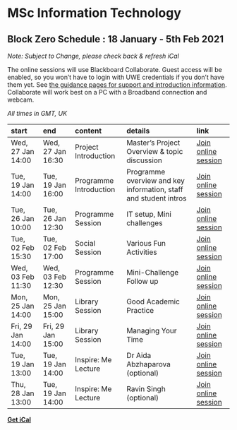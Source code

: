# MSc Information Technology

## Block Zero Schedule : 18 January - 5th Feb 2021

*Note: Subject to Change, please check back & refresh iCal*

The online sessions will use Blackboard Collaborate. Guest access will
be enabled, so you won’t have to login with UWE credentials if you don’t
have them yet. See [the guidance pages for support and introduction
information](https://info.uwe.ac.uk/online/blackboard/students/guides/).
Collaborate will work best on a PC with a Broadband connection and
webcam.

*All times in GMT, UK*

| start             | end               | content                | details                                                          | link                                                                                                                                                                                                                                                                                                         |
|:------------------|:------------------|:-----------------------|:-----------------------------------------------------------------|:-------------------------------------------------------------------------------------------------------------------------------------------------------------------------------------------------------------------------------------------------------------------------------------------------------------|
| Wed, 27 Jan 14:00 | Wed, 27 Jan 16:30 | Project Introduction   | Master’s Project Overview & topic discussion                     | [Join online session](https://ca.bbcollab.com/guest/09b794cb303442ba8a01ca15b0ab87ec)                                                                                                                                                                                                                        |
| Tue, 19 Jan 14:00 | Tue, 19 Jan 16:00 | Programme Introduction | Programme overview and key information, staff and student intros | [Join online session](https://ca.bbcollab.com/guest/b9e477a54cac40a1b6dad67bdcc7be1d)                                                                                                                                                                                                                        |
| Tue, 26 Jan 10:00 | Tue, 26 Jan 12:30 | Programme Session      | IT setup, Mini challenges                                        | [Join online session](https://ca.bbcollab.com/guest/9525834a07e4471ab85d14cae8a4ed7a)                                                                                                                                                                                                                        |
| Tue, 02 Feb 15:30 | Tue, 02 Feb 17:00 | Social Session         | Various Fun Activities                                           | [Join online session](https://ca.bbcollab.com/guest/d0c567d1f3954e659c5c7270934ec415)                                                                                                                                                                                                                        |
| Wed, 03 Feb 11:30 | Wed, 03 Feb 12:30 | Programme Session      | Mini-Challenge Follow up                                         | [Join online session](https://ca.bbcollab.com/guest/6235d8dfce914ee1bc3c583d79a8cb2b)                                                                                                                                                                                                                        |
| Mon, 25 Jan 14:00 | Mon, 25 Jan 15:00 | Library Session        | Good Academic Practice                                           | [Join online session](TBC)                                                                                                                                                                                                                                                                                   |
| Fri, 29 Jan 14:00 | Fri, 29 Jan 15:00 | Library Session        | Managing Your Time                                               | [Join online session](TBC)                                                                                                                                                                                                                                                                                   |
| Tue, 19 Jan 13:00 | Tue, 19 Jan 14:00 | Inspire: Me Lecture    | Dr Aida Abzhaparova (optional)                                   | [Join online session](https://teams.microsoft.com/l/meetup-join/19%3ameeting_YjRmODE5NzctN2VkYy00NjBkLWFiOGQtOTg5MmQzYWM2ZTlm%40thread.v2/0?context=%7b%22Tid%22%3a%2207ef1208-413c-4b5e-9cdd-64ef305754f0%22%2c%22Oid%22%3a%2220d34c23-100f-4939-8db0-a6becbc38b3a%22%2c%22IsBroadcastMeeting%22%3atrue%7d) |
| Thu, 28 Jan 13:00 | Tue, 19 Jan 14:00 | Inspire: Me Lecture    | Ravin Singh (optional)                                           | [Join online session](https://teams.microsoft.com/l/meetup-join/19%3ameeting_ODU1NmZjZTktM2RmNS00NzhhLThjMTktODNjOGIyMjI1YTY4%40thread.v2/0?context=%7b%22Tid%22%3a%2207ef1208-413c-4b5e-9cdd-64ef305754f0%22%2c%22Oid%22%3a%2220d34c23-100f-4939-8db0-a6becbc38b3a%22%2c%22IsBroadcastMeeting%22%3atrue%7d) |

**[Get iCal](G56A12blockzero.ics)**
